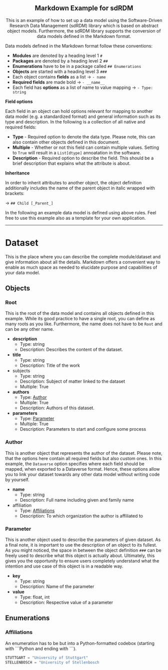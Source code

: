 <h2 align="center">
  Markdown Example for sdRDM
</h2>

<p align="center"> 
This is an example of how to set up a data model using the Software-Driven Research Data Management (sdRDM) library which is based on abstract object models. Furthermore, the sdRDM library supports the conversion of data models defined in the Markdown format.</p>
 

Data models defined in the Markdown format follow these conventions:

- **Modules** are denoted by a heading level 1 ```#```
- **Packages** are denoted by a heading level 2 ```##```
- **Enumerations** have to be in a package called ```## Enumerations```
- **Objects** are started with a heading level 3 ```###``` 
- Each object contains **fields** as a list &rarr; ```- name```
- **Required fields** are made bold &rarr; ```- __name__```
- Each field has **options** as a list of name to value mapping &rarr; ```- Type: string```

**Field options**

Each field in an object can hold options relevant for mapping to another data model (e.g. a standardized format) and general information such as its type and description. In the following is a collection of all native and required fields:

- **Type** - Required option to denote the data type. Please note, this can also contain other objects defined in this document.
- **Multiple** - Whether or not this field can contain multiple values. Setting to ```True``` will result in a ```List[dtype]``` annoatation in the software.
- **Description** - Required option to describe the field. This should be a brief description that explains what the attribute is about.

**Inheritance**

In order to inherit attributes to another object, the object definition additionally includes the name of the parent object in italic wrapped with brackets:

&rarr; ```## Child [_Parent_]```

In the following an example data model is defined using above rules. Feel free to use this example also as a template for your own application.

---------
# Dataset

This is the place where you can describe the complete module/dataset and give information about all the details. Markdown offers a convenient way to enable as much space as needed to elucidate purpose and capabilities of your data model.


## Objects


### Root

This is the root of the data model and contains all objects defined in this example. While its good practice to have a single root, you can define as many roots as you like. Furthermore, the name does not have to be ```Root``` and can be any other name.

- __description__
  - Type: string
  - Description: Describes the content of the dataset.
- __title__
  - Type: string
  - Description: Title of the work
- subjects
  - Type: string
  - Description: Subject of matter linked to the dataset
  - Multiple: True
- __authors__
  - Type: [Author](#author)
  - Multiple: True
  - Description: Authors of this dataset.
- __parameters__
  - Type: [Parameter](#parameter)
  - Multiple: True
  - Description: Parameters to start and configure some process


### Author

This is another object that represents the author of the dataset. Please note, that the options here contain all required fields but also custom ones. In this example, the ```Dataverse``` option specifies where each field should be mapped, when exported to a Dataverse format. Hence, these options allow you to link your dataset towards any other data model without writing code by yourself.

- __name__
  - Type: string
  - Description: Full name including given and family name
- affiliation
  - Type: [Affiliations](#affiliations)
  - Description: To which organization the author is affiliated to
  

### Parameter

This is another object used to describe the parameters of given dataset. As a final note, it is important to use the description of an object to its fullest. As you might noticed, the space in between the object definition ```###``` can be freely used to describe what this object is actually about. Ultimately, this gives you the opportunity to ensure users completely understand what the intention and use case of this object is in a readable way.

- __key__
  - Type: string
  - Description: Name of the parameter
- __value__
  - Type: float, int
  - Description: Respective value of a parameter


## Enumerations


### Affiliations

An enumeration has to be but into a Python-formatted codebox (starting with \`\`\`Python and ending with \`\`\`).

```python
STUTTGART = "University of Stuttgart"
STELLENBOSCH = "University of Stellenbosch
```
